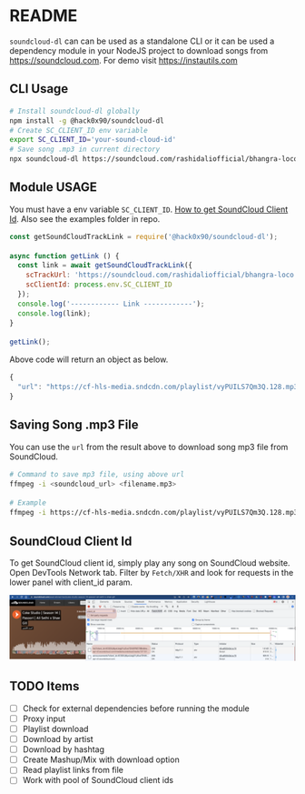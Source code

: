 # README
`soundcloud-dl` can can be used as a standalone CLI or it can be used a dependency module in your NodeJS project to download songs from https://soundcloud.com.
For demo visit https://instautils.com

## CLI Usage
```bash
# Install soundcloud-dl globally
npm install -g @hack0x90/soundcloud-dl
# Create SC_CLIENT_ID env variable
export SC_CLIENT_ID='your-sound-cloud-id'
# Save song .mp3 in current directory
npx soundcloud-dl https://soundcloud.com/rashidaliofficial/bhangra-loco ./
```

## Module USAGE
You must have a env variable `SC_CLIENT_ID`. [How to get SoundCloud Client Id](#sc_id). Also see the examples folder in repo.
```js
const getSoundCloudTrackLink = require('@hack0x90/soundcloud-dl');

async function getLink () {
  const link = await getSoundCloudTrackLink({
    scTrackUrl: 'https://soundcloud.com/rashidaliofficial/bhangra-loco',
    scClientId: process.env.SC_CLIENT_ID
  });
  console.log('------------ Link ------------');
  console.log(link);
}

getLink();
```

Above code will return an object as below.
```js
{
  "url": "https://cf-hls-media.sndcdn.com/playlist/vyPUILS7Qm3Q.128.mp3/playlist.m3u8?Policy=eyJTdGF0ZW1lbnQiOlt7IlJlc291cmNlIjoiKjovL2NmLWhscy1tZWRpYS5zbmRjZG4uY29tL3BsYXlsaXN0L3Z5UFVJTFM3UW0zUS4xMjgubXAzL3BsYXlsaXN0Lm0zdTgqIiwiQ29uZGl0aW9uIjp7IkRhdGVMZXNzVGhhbiI6eyJBV1M6RXBvY2hUaW1lIjoxNjUyNjAyNDgxfX19XX0_&Signature=LiP3OlfhuX9oeH0CxEROcEli34MaciklzSy2Gk4cvmSAeFLlPMMevh-dmOyaR1LiYODohIko4IovckBx1uf8sXz-n3xeIYxH7xSKBAathG8NnaKVlASM-jX5hfGAmBqfM1P5uu9IcXreN9L~jANdU~4yIkprfqSrnh9TSmUHZO7nyW7D~uFVWubt9T-RR4hB0nSyxYMcic0KLojEjvfTqbsm353nVSB75zEPACOeWnLaF7HgFLe6BxsITNILOUDKNfpq4SVTOPQue1JQ85DMHmTbU-sa5mvJCFgU7LWTupm8noq0FyR1M7ktAyyRw8nc~xzUo5XBCKnxuS8AdD3ssA__&Key-Pair-Id=APKAI6TU7MMXM5DG6EPQ&track_authorization=eyJ0eXAiOiJKV1QiLCJhbGciOiJIUzI1NiJ9.eyJnZW8iOiJQSyIsInN1YiI6IiIsInJpZCI6IjU4ZTRiMDAyLTM2ZDAtNGU3Ny05NGNmLWVjOTBlMWFkOTNiYiIsImlhdCI6MTY1MjYwMjIwMn0.8JY_W5fK_ZDbUsNXvGOh_e0T40KfSYnJPvLqMM1MnXs"
}
```

## Saving Song .mp3 File
You can use the `url` from the result above to download song mp3 file from SoundCloud.
```bash
# Command to save mp3 file, using above url
ffmpeg -i <soundcloud_url> <filename.mp3>

# Example
ffmpeg -i https://cf-hls-media.sndcdn.com/playlist/vyPUILS7Qm3Q.128.mp3/playlist.m3u8?Policy=eyJTdGF0ZW1lbnQiOlt7IlJlc291cmNlIjoiKjovL2NmLWhscy1tZWRpYS5zbmRjZG4uY29tL3BsYXlsaXN0L3Z5UFVJTFM3UW0zUS4xMjgubXAzL3BsYXlsaXN0Lm0zdTgqIiwiQ29uZGl0aW9uIjp7IkRhdGVMZXNzVGhhbiI6eyJBV1M6RXBvY2hUaW1lIjoxNjUyNjAyNDgxfX19XX0_&Signature=LiP3OlfhuX9oeH0CxEROcEli34MaciklzSy2Gk4cvmSAeFLlPMMevh-dmOyaR1LiYODohIko4IovckBx1uf8sXz-n3xeIYxH7xSKBAathG8NnaKVlASM-jX5hfGAmBqfM1P5uu9IcXreN9L~jANdU~4yIkprfqSrnh9TSmUHZO7nyW7D~uFVWubt9T-RR4hB0nSyxYMcic0KLojEjvfTqbsm353nVSB75zEPACOeWnLaF7HgFLe6BxsITNILOUDKNfpq4SVTOPQue1JQ85DMHmTbU-sa5mvJCFgU7LWTupm8noq0FyR1M7ktAyyRw8nc~xzUo5XBCKnxuS8AdD3ssA__&Key-Pair-Id=APKAI6TU7MMXM5DG6EPQ&track_authorization=eyJ0eXAiOiJKV1QiLCJhbGciOiJIUzI1NiJ9.eyJnZW8iOiJQSyIsInN1YiI6IiIsInJpZCI6IjU4ZTRiMDAyLTM2ZDAtNGU3Ny05NGNmLWVjOTBlMWFkOTNiYiIsImlhdCI6MTY1MjYwMjIwMn0.8JY_W5fK_ZDbUsNXvGOh_e0T40KfSYnJPvLqMM1MnXs track.mp3
```
## SoundCloud Client Id <a name="sc_id"> </a>
To get SoundCloud client id, simply play any song on SoundCloud website. Open DevTools Network tab. Filter by `Fetch/XHR` and look for requests in the lower panel with client_id param.


![SoundCloud Client ID](./images/sc_client_id.png)

## TODO Items
- [ ] Check for external dependencies before running the module
- [ ] Proxy input
- [ ] Playlist download
- [ ] Download by artist
- [ ] Download by hashtag
- [ ] Create Mashup/Mix with download option
- [ ] Read playlist links from file
- [ ] Work with pool of SoundCloud client ids
